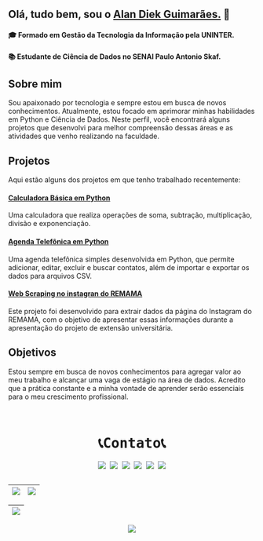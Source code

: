 
## Olá, tudo bem, sou o [Alan Diek Guimarães.](https://github.com/AlanDiekGuimaraes) 👋

#### 🎓 Formado em Gestão da Tecnologia da Informação pela UNINTER.
#### 📚 Estudante de Ciência de Dados no SENAI Paulo Antonio Skaf.

## Sobre mim
Sou apaixonado por tecnologia e sempre estou em busca de novos conhecimentos. Atualmente, estou focado em aprimorar minhas habilidades em Python e Ciência de Dados. Neste perfil, você encontrará alguns projetos que desenvolvi para melhor compreensão dessas áreas e as atividades que venho realizando na faculdade.

## Projetos
Aqui estão alguns dos projetos em que tenho trabalhado recentemente:

#### [Calculadora Básica em Python](https://github.com/AlanDiekGuimaraes/Calculadora_Basica_Python)
Uma calculadora que realiza operações de soma, subtração, multiplicação, divisão e exponenciação.

#### [Agenda Telefônica em Python](https://github.com/AlanDiekGuimaraes/Agenda_de_Contatos_Python)
Uma agenda telefônica simples desenvolvida em Python, que permite adicionar, editar, excluir e buscar contatos, além de importar e exportar os dados para arquivos CSV.
#### [Web Scraping no instagran do REMAMA](https://github.com/AlanDiekGuimaraes/Primeiro_Semestre_Ciencia_de_Dados/tree/main/Python_Web_Scraping_Selenium)
Este projeto foi desenvolvido para extrair dados da página do Instagram do REMAMA, com o objetivo de apresentar essas informações durante a apresentação do projeto de extensão universitária.

## Objetivos
Estou sempre em busca de novos conhecimentos para agregar valor ao meu trabalho e alcançar uma vaga de estágio na área de dados. Acredito que a prática constante e a minha vontade de aprender serão essenciais para o meu crescimento profissional.

<br clear="both">
<div align="center">
<kbd>
  <div align="center">
  <h1 align="center">📞Contato📞</h1>
         <img width="2" />
         <a href="https://www.linkedin.com/in/alandiekguimaraes/" target="_blank"><img src="https://img.shields.io/badge/LinkedIn-0077B5?style=for-the-badge&logo=linkedin&logoColor=white"/></a>
         <a href="https://www.facebook.com/AlanDiekGuimaraes/" target="_blank"><img src="https://img.shields.io/badge/Facebook-1877F2?style=for-the-badge&logo=facebook&logoColor=white"/></a>
         <a href="https://www.instagram.com/alandiekguimaraes/" target="_blank"><img src="https://img.shields.io/badge/Instagram-E4405F?style=for-the-badge&logo=instagram&logoColor=white"/></a>
         <a href="https://steamcommunity.com/id/alandiekguimaraes/" target="_blank"><img src="https://img.shields.io/badge/Steam-000000?style=for-the-badge&logo=steam&logoColor=white"/></a>
         <a href="mailto:alandiekguimaraes@gmail.com" target="_blank"><img src="https://img.shields.io/badge/Gmail-D14836?style=for-the-badge&logo=gmail&logoColor=white"/></a>
         <a href="https://lattes.cnpq.br/9176587951504436" target="_blank"><img src="https://img.shields.io/badge/-Lattes-blue?style=for-the-badge&logo"/></a>
         <img width="2" />
  </div>
</kbd>
<div align="center">

  ##
| ![](http://github-profile-summary-cards.vercel.app/api/cards/stats?username=AlanDiekGuimaraes&theme=tokyonight&hide_border=true) | ![](https://github-readme-streak-stats.herokuapp.com/?user=AlanDiekGuimaraes&hide_border=true&card_width=338&theme=tokyonight&hide_border=true) |
| :-: | :-: |

  

| ![](http://github-profile-summary-cards.vercel.app/api/cards/profile-details?username=AlanDiekGuimaraes&theme=tokyonight&hide_border=true ) |
| :-: |

![](https://i.imgur.com/kwV4cAs.png)
